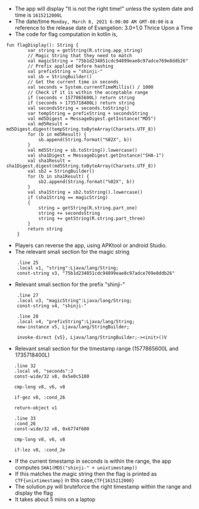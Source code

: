 * The app will display "It is not the right time!" unless the system date and time is `1615212000L`
* The date/time `Monday, March 8, 2021 6:00:00 AM GMT-08:00` is a reference to the release date of Evangelion: 3.0+1.0 Thrice Upon a Time
* The code for flag computation in kotlin is, 
```
fun flagDisplay(): String {
        var string = getString(R.string.app_string)
        // Magic String that they need to match
        val magicString = "75b1d234851cdc94899eae8c97adce769e8ddb26"
        // Prefix applied before hashing
        val prefixString = "shinji-"
        val sb = StringBuilder()
        // Get the current time in seconds
        val seconds = System.currentTimeMillis() / 1000
        // Check if it is within the acceptable range
        if (seconds < 1577865600L) return string
        if (seconds > 1735718400L) return string
        val secondsString = seconds.toString()
        var tempString = prefixString + secondsString
        val md5Digest = MessageDigest.getInstance("MD5")
        val md5Result = md5Digest.digest(tempString.toByteArray(Charsets.UTF_8))
        for (b in md5Result) {
            sb.append(String.format("%02X", b))
        }
        val md5String = sb.toString().lowercase()
        val sha1Digest = MessageDigest.getInstance("SHA-1")
        val sha1Result = sha1Digest.digest(md5String.toByteArray(Charsets.UTF_8))
        val sb2 = StringBuilder()
        for (b in sha1Result) {
            sb2.append(String.format("%02X", b))
        }
        val sha1String = sb2.toString().lowercase()
        if (sha1String == magicString)
        {
            string = getString(R.string.part_one)
            string += secondsString
            string += getString(R.string.part_three)
        }
        return string
    }

```
* Players can reverse the app, using APKtool or android Studio. 
* The relevant smali section for the magic string 
```  
	.line 25
	.local v1, "string":Ljava/lang/String;
 	const-string v3, "75b1d234851cdc94899eae8c97adce769e8ddb26"
```
 * Relevant smali section for the prefix "shinji-"
```
    .line 27
    .local v3, "magicString":Ljava/lang/String;
    const-string v4, "shinji-"

    .line 28
    .local v4, "prefixString":Ljava/lang/String;
    new-instance v5, Ljava/lang/StringBuilder;

    invoke-direct {v5}, Ljava/lang/StringBuilder;-><init>()V
```
 * Relevant smali section for the timestamp range (1577865600L and 1735718400L)
 ```
 	.line 32
    .local v6, "seconds":J
    const-wide/32 v8, 0x5e0c5180

    cmp-long v8, v6, v8

    if-gez v8, :cond_26

    return-object v1

    .line 33
    :cond_26
    const-wide/32 v8, 0x6774f600

    cmp-long v8, v6, v8

    if-lez v8, :cond_2e

 ```
 * If the current timestamp in seconds is within the range, the app computes `SHA1(MD5("shinji-" + unixtimestamp))`
 * If this matches the magic string then the flag is printed as `CTF{unixtimestamp}` in this case,`CTF{1615212000}`
 * The solution.py will bruteforce the right timestamp within the range and display the flag
 * It takes about 5 mins on a laptop 
